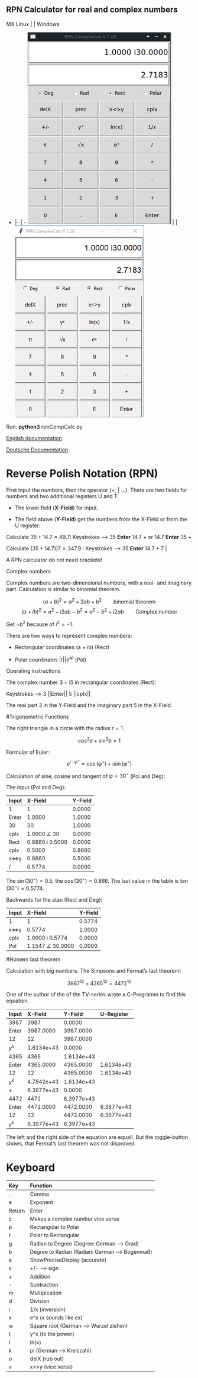## RPN Calculator for real and complex numbers


MX Linux |   | Windows
- |-  | - 
![](./docs/RPN_ComplexCalc.png) |    | ![](./docs/RPN_CaptureWin.png)

Run:    **python3** rpnCompCalc.py 

[English documentation](./docs/RPN_ComplexCalc.pdf)

[Deutsche Documentation](./docs/UPN_Taschenrechner.pdf)

# Reverse Polish Notation (RPN)

First input the numbers, then the operator (+, \| ...). There are two
fields for numbers and two additional registers U and T.

  - The lower field (**X-Field**) for input.

  - The field above (**Y-Field**) get the numbers from the X-Field or from
    the U register.

Calculate $35 + 14.7 = 49.7$:  Keystrokes --> 35 **Enter** 14.7 + or 14.7 **Enter** 35 +  

Calculate $(35 + 14.7) | 7 = 347.9$ :  Keystrokes --> 35 **Enter** 14.7 + 7 | 
 
A RPN calculator do not need brackets\!

Complex numbers

Complex numbers are two-dimensional numbers, with a real- and imaginary
part. Calculation is similar to binomial theorem. 

$$ (a+b)^2 = a^2 + 2ab + b^2 \qquad \text{binomial theorem} $$
$$ (a+ib)^2 = a^2 + i2ab - b^2 = a^2 - b^2 + i2ab \qquad \text{Complex number} $$

Get $-b^2$ because of $i^{2} = -1$.  

There are two ways to represent complex numbers:

  - Rectangular coordinates (a + ib) (Rect)

  - Polar coordinates $|r||e^{i\varphi}$ (Pol)

Operating instructions

The complex number 3 + i5 in rectangular coordinates (Rect): 

Keystrokes --> 3 ||Enter|| 5 ||cplx|| 
  
The real part 3 in the Y-Field and the imaginary part 5 in the X-Field.

#Trigonometric Functions

The right triangle in a circle with the radius $r = 1$. 

$$\cos^2a + \sin^2b = 1$$

Formular of Euler:
$$e^{i \cdot \varphi ^\circ} =  \cos(\varphi ^\circ) + i \sin(\varphi ^\circ)$$

Calculation of sine, cosine and tangent of $\varphi = 30 ^\circ$ (Pol and Deg):  
  
The input (Pol and Deg):

| Input                 | X-Field              	| Y-Field   |
| :---------------------|:--------------------	|:----------|
| 1                     | 1                		| 0.0000    |
| Enter                 | 1.0000           		| 1.0000 	|
| 30                    | 30               		| 1.0000 	|
| cplx                  | 1.0000  $\angle$ 30   | 0.0000    |
| Rect                  | 0.8660  i 0.5000 		| 0.0000    |
| cplx                  | 0.5000           		| 0.8660 	|
| x$\Leftrightarrow$y 	| 0.8660           		| 0.5000 	|
| /                     | 0.5774           		| 0.0000    |

The $\sin(30 ^\circ) = 0.5$, the $\cos(30 ^\circ) = 0.866$. The last
value in the table is $\tan(30 ^\circ) = 0.5774$.  

Backwards for the atan (Rect and Deg):  

| Input                 | X-Field                   | Y-Field    |
| :-------------------- | :-------------------------| :--------- |
| 1                     | 1                      	| 0.5774     |
| x$\Leftrightarrow$y 	| 0.5774                 	| 1.0000 	 |
| cplx                  | 1.0000 i 0.5774           | 0.0000     |
| Pol                   | 1.1547 $\angle$ 30.0000 	| 0.0000     |

#Homers last theorem

Calculation with big numbers. The Simpsons and Fermat’s last theorem!

$$3987^{12} + 4365^{12} = 4472^{12}$$

One of the author of the of the TV-series wrote a C-Programm to find this equation.

| Input   | X-Field    | Y-Field    | U-Register |
| :------ | :--------- | :--------- | :--------- |
| 3987    | 3987       | 0.0000     |            |
| Enter   | 3987.0000  | 3987.0000  |            |
| 12      | 12         | 3987.0000  |            |
| $y^x$   | 1.6134e+43 | 0.0000     |            |
| 4365    | 4365       | 1.6134e+43 |            |
| Enter   | 4365.0000  | 4365.0000  | 1.6134e+43 |
| 12      | 12         | 4365.0000  | 1.6134e+43 |
| $y^x$	  | 4.7842e+43 | 1.6134e+43 |            |
| \+      | 6.3977e+43 | 0.0000     |            |
| 4472    | 4472       | 6.3977e+43 |            |
| Enter   | 4472.0000  | 4472.0000  | 6.3977e+43 |
| 12      | 12         | 4472.0000  | 6.3977e+43 |
| $y^x$   | 6.3977e+43 | 6.3977e+43 |            |

The left and the right side of the equation are equal\!. But the
toggle-button shows, that Fermat’s last theorem was not disproved.

# Keyboard

| Key       | Function    		|
| :--------	| :------------- 	| 
| .			|Comma 				|
| e			|Exponent			|
| Return	|Enter				|
| c			|Makes a complex number vice versa|
| p 		|Rectangular to Polar|
| r 		|Polar to Rectangular| 
| g 		|Radian to Degree  	(Degree: German --> Grad)|
| b 		|Degree to Radian  	(Radian: German --> Bogenmaß)|
| a 		|ShowPreciseDisplay	(accurate)|
| s 		|+/- --> sign|
| +			|Addition|
| -			|Subtraction|
| m 		|Multipication
| d 		|Division
| i 		|1/x (inversion)|
| x 		|e^x (x sounds like ex)|
| w 		|Square root (German --> Wurzel ziehen)|
| t 		|y^x (to the power)|
| l 		|ln(x)|
| k 		|pi (German --> Kreiszahl)|
| o 		|delX (rub out)|
| v 		|x<>y (vice versa)|


